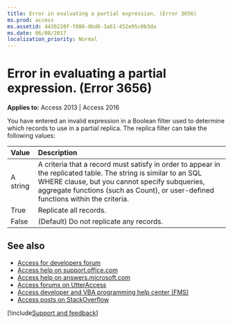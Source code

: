 ```yaml
---
title: Error in evaluating a partial expression. (Error 3656)
ms.prod: access
ms.assetid: 4426220f-f086-8bd6-3a61-452e95c0b3da
ms.date: 06/08/2017
localization_priority: Normal
---
```



# Error in evaluating a partial expression. (Error 3656)

  

**Applies to:** Access 2013 | Access 2016

You have entered an invalid expression in a Boolean filter used to determine which records to use in a partial replica. The replica filter can take the following values:



|Value|Description|
|:-----|:-----|
|A string|A criteria that a record must satisfy in order to appear in the replicated table. The string is similar to an SQL WHERE clause, but you cannot specify subqueries, aggregate functions (such as Count), or user-defined functions within the criteria.|
|True|Replicate all records.|
|False|(Default) Do not replicate any records.|

## See also

- [Access for developers forum](https://social.msdn.microsoft.com/Forums/office/home?forum=accessdev)
- [Access help on support.office.com](https://support.office.com/search/results?query=Access)
- [Access help on answers.microsoft.com](https://answers.microsoft.com/)
- [Access forums on UtterAccess](http://www.utteraccess.com/forum/index.php?act=idx)
- [Access developer and VBA programming help center (FMS)](http://www.fmsinc.com/MicrosoftAccess/developer/)
- [Access posts on StackOverflow](https://stackoverflow.com/questions/tagged/ms-access)

[!include[Support and feedback](~/includes/feedback-boilerplate.md)]